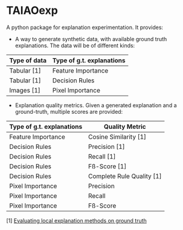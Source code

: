 # TAIAOexp

A python package for explanation experimentation. It provides:

* A way to generate synthetic data, with available ground truth explanations. The data will be of different kinds:

|**Type of data**|**Type of g.t. explanations**|
|----------------|-----------------------------|
|Tabular [1]     |Feature Importance           |
|Tabular [1]     |Decision Rules               |
|Images [1]      |Pixel Importance             |

* Explanation quality metrics. Given a generated explanation and a ground-truth, multiple scores are provided:

|**Type of g.t. explanations**|**Quality Metric**       |
|-----------------------------|-------------------------|
|Feature Importance           |Cosine Similarity [1]    |
|Decision Rules               |Precision [1]            |
|Decision Rules               |Recall [1]               |
|Decision Rules               |Fß-Score [1]             |
|Decision Rules               |Complete Rule Quality [1]|
|Pixel Importance             |Precision                |
|Pixel Importance             |Recall                   |
|Pixel Importance             |Fß-Score                 |

[1] [Evaluating local explanation methods on ground truth](evernote:///view/223543586/s738/b3946cf1-7da3-dd59-d2f2-db83c12a6301/8979951d-2c39-198b-bea9-3e9d23159cba/)
